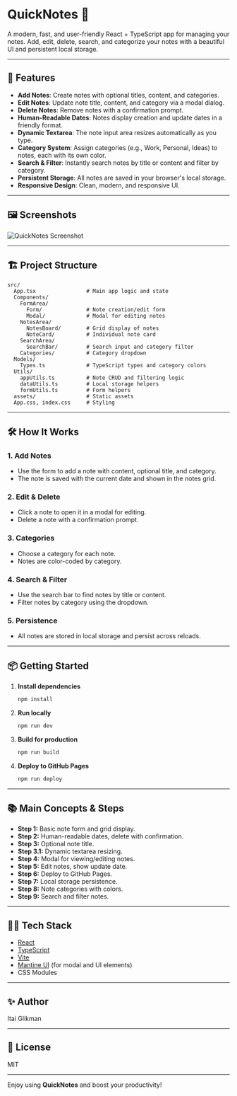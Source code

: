 # QuickNotes 📝

A modern, fast, and user-friendly React + TypeScript app for managing your notes. Add, edit, delete, search, and categorize your notes with a beautiful UI and persistent local storage.

---

## 🚀 Features

- **Add Notes**: Create notes with optional titles, content, and categories.
- **Edit Notes**: Update note title, content, and category via a modal dialog.
- **Delete Notes**: Remove notes with a confirmation prompt.
- **Human-Readable Dates**: Notes display creation and update dates in a friendly format.
- **Dynamic Textarea**: The note input area resizes automatically as you type.
- **Category System**: Assign categories (e.g., Work, Personal, Ideas) to notes, each with its own color.
- **Search & Filter**: Instantly search notes by title or content and filter by category.
- **Persistent Storage**: All notes are saved in your browser's local storage.
- **Responsive Design**: Clean, modern, and responsive UI.

---

## 🖼️ Screenshots

![QuickNotes Screenshot](public/screenshot.png)

---

## 🏗️ Project Structure

```
src/
  App.tsx                # Main app logic and state
  Components/
    FormArea/
      Form/              # Note creation/edit form
      Modal/             # Modal for editing notes
    NotesArea/
      NotesBoard/        # Grid display of notes
      NoteCard/          # Individual note card
    SearchArea/
      SearchBar/         # Search input and category filter
    Categories/          # Category dropdown
  Models/
    Types.ts             # TypeScript types and category colors
  Utils/
    appUtils.ts          # Note CRUD and filtering logic
    dataUtils.ts         # Local storage helpers
    formUtils.ts         # Form helpers
  assets/                # Static assets
  App.css, index.css     # Styling
```

---

## 🛠️ How It Works

### 1. Add Notes
- Use the form to add a note with content, optional title, and category.
- The note is saved with the current date and shown in the notes grid.

### 2. Edit & Delete
- Click a note to open it in a modal for editing.
- Delete a note with a confirmation prompt.

### 3. Categories
- Choose a category for each note.
- Notes are color-coded by category.

### 4. Search & Filter
- Use the search bar to find notes by title or content.
- Filter notes by category using the dropdown.

### 5. Persistence
- All notes are stored in local storage and persist across reloads.

---

## 📦 Getting Started

1. **Install dependencies**
   ```sh
   npm install
   ```

2. **Run locally**
   ```sh
   npm run dev
   ```

3. **Build for production**
   ```sh
   npm run build
   ```

4. **Deploy to GitHub Pages**
   ```sh
   npm run deploy
   ```

---

## 📚 Main Concepts & Steps

- **Step 1:** Basic note form and grid display.
- **Step 2:** Human-readable dates, delete with confirmation.
- **Step 3:** Optional note title.
- **Step 3.1:** Dynamic textarea resizing.
- **Step 4:** Modal for viewing/editing notes.
- **Step 5:** Edit notes, show update date.
- **Step 6:** Deploy to GitHub Pages.
- **Step 7:** Local storage persistence.
- **Step 8:** Note categories with colors.
- **Step 9:** Search and filter notes.

---

## 🧑‍💻 Tech Stack

- [React](https://react.dev/)
- [TypeScript](https://www.typescriptlang.org/)
- [Vite](https://vitejs.dev/)
- [Mantine UI](https://mantine.dev/) (for modal and UI elements)
- CSS Modules

---

## ✨ Author

Itai Glikman

---

## 📄 License

MIT

---

Enjoy using **QuickNotes** and boost your productivity!